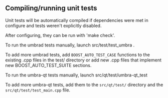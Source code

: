 Compiling/running unit tests
------------------------------------

Unit tests will be automatically compiled if dependencies were met in configure
and tests weren't explicitly disabled.

After configuring, they can be run with 'make check'.

To run the umbrad tests manually, launch src/test/test_umbra .

To add more umbrad tests, add `BOOST_AUTO_TEST_CASE` functions to the existing
.cpp files in the test/ directory or add new .cpp files that
implement new BOOST_AUTO_TEST_SUITE sections.

To run the umbra-qt tests manually, launch src/qt/test/umbra-qt_test

To add more umbra-qt tests, add them to the `src/qt/test/` directory and
the `src/qt/test/test_main.cpp` file.
